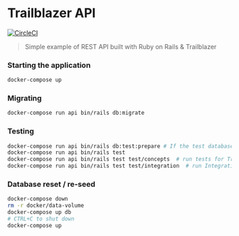 # Trailblazer API
[![CircleCI](https://circleci.com/gh/jferrer/trailblazer-api/tree/master.svg?style=svg)](https://circleci.com/gh/jferrer/trailblazer-api/tree/master)

> Simple example of REST API built with Ruby on Rails & Trailblazer


### Starting the application

```bash
docker-compose up
```

### Migrating

```bash
docker-compose run api bin/rails db:migrate
```

### Testing

```bash
docker-compose run api bin/rails db:test:prepare # If the test database is not created
docker-compose run api bin/rails test
docker-compose run api bin/rails test test/concepts  # run tests for Traiblazer Operations
docker-compose run api bin/rails test test/integration  # run Integration Tests
```

### Database reset / re-seed
```bash
docker-compose down
rm -r docker/data-volume
docker-compose up db
# CTRL+C to shut down
docker-compose up
```
